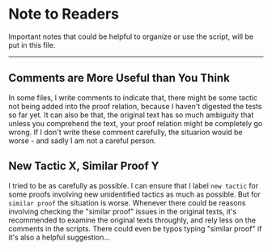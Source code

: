 # Note to Readers

Important notes that could be helpful to organize or use the script, will be put in this file.

--------

## Comments are More Useful than You Think 

In some files, I write comments to indicate that, there might be some tactic not being added into the proof relation, because I haven't digested the tests so far yet. It can also be that, the original text has so much ambiguity that unless you comprehend the text, your proof relation might be completely go wrong. If I don't write these comment carefully, the situarion would be worse - and sadly I am not a careful person.

## New Tactic X, Similar Proof Y
I tried to be as carefully as possible. I can ensure that I label `new tactic` for some proofs involving new unidentified tactics as much as possible. But for `similar proof` the situation is worse. Whenever there could be reasons involving checking the "similar proof" issues in the original texts, it's recommended to examine the original texts throughly, and rely less on the comments in the scripts. There could even be typos typing "similar proof" if it's also a helpful suggestion...